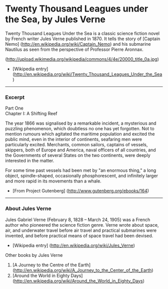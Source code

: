 # Twenty Thousand Leagues under the Sea, by Jules Verne

Twenty Thousand Leagues Under the Sea is a classic science fiction novel by French writer Jules Verne published in 1870. It tells the story of [Captain Nemo] (http://en.wikipedia.org/wiki/Captain_Nemo) and his submarine Nautilus as seen from the perspective of Professor Pierre Aronnax.
 
(http://upload.wikimedia.org/wikipedia/commons/4/4e/20000_title_0a.jpg)

 - [Wikipedia entry] (http://en.wikipedia.org/wiki/Twenty_Thousand_Leagues_Under_the_Sea)
 
 ***

### Excerpt

Part One  
Chapter I: A Shifting Reef

The year 1866 was signalised by a remarkable incident, a mysterious and puzzling phenomenon, which doubtless no one has yet forgotten. Not to mention rumours which agitated the maritime population and excited the public mind, even in the interior of continents, seafaring men were particularly excited. Merchants, common sailors, captains of vessels, skippers, both of Europe and America, naval officers of all countries, and the Governments of several States on the two continents, were deeply interested in the matter.

For some time past vessels had been met by "an enormous thing," a long object, spindle-shaped, occasionally phosphorescent, and infinitely larger and more rapid in its movements than a whale.

- [From Project Gutenberg] (http://www.gutenberg.org/ebooks/164)

***

### About Jules Verne

Jules Gabriel Verne (February 8, 1828 – March 24, 1905) was a French author who pioneered the science fiction genre. Verne wrote about space, air, and underwater travel before air travel and practical submarines were invented, and before practical means of space travel had been devised.

- [Wikipedia entry] (http://en.wikipedia.org/wiki/Jules_Verne)

Other books by Jules Verne

1.	[A Journey to the Centre of the Earth] (http://en.wikipedia.org/wiki/A_Journey_to_the_Center_of_the_Earth)
2.	[Around the World in Eighty Days] (http://en.wikipedia.org/wiki/Around_the_World_in_Eighty_Days)